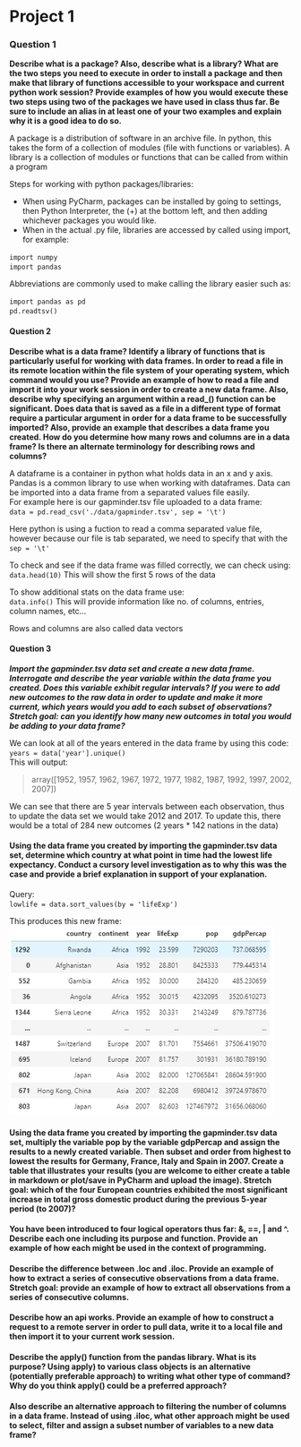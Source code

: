 # Project 1

### Question 1
**Describe what is a package? Also, describe what is a library? What are the two steps you need to execute in order to install a package and then make that library of functions accessible to your workspace and current python work session? Provide examples of how you would execute these two steps using two of the packages we have used in class thus far. Be sure to include an alias in at least one of your two examples and explain why it is a good idea to do so.**

A package is a distribution of software in an archive file. In python, this takes the form of a collection of modules (file with functions or variables). 
A library is a collection of modules or functions that can be called from within a program
  
Steps for working with python packages/libraries:
  
  - When using PyCharm, packages can be installed by going to settings, then Python Interpreter, the (+) at the bottom left, and then adding whichever packages you would like.
  - When in the actual .py file, libraries are accessed by called using import, for example: 


`import numpy`  
`import pandas`
  
Abbreviations are commonly used to make calling the library easier such as:

`import pandas as pd`  
`pd.readtsv()`


#### Question 2  
**Describe what is a data frame? Identify a library of functions that is particularly useful for working with data frames. In order to read a file in its remote location within the file system of your operating system, which command would you use? Provide an example of how to read a file and import it into your work session in order to create a new data frame. Also, describe why specifying an argument within a read_() function can be significant. Does data that is saved as a file in a different type of format require a particular argument in order for a data frame to be successfully imported? Also, provide an example that describes a data frame you created. How do you determine how many rows and columns are in a data frame? Is there an alternate terminology for describing rows and columns?**

A dataframe is a container in python what holds data in an x and y axis. Pandas is a common library to use when working with dataframes. Data can be imported into a data frame from a separated values file easily.  
For example here is our gapminder.tsv file uploaded to a data frame:  
`data = pd.read_csv('./data/gapminder.tsv', sep = '\t')`  
  
Here python is using a fuction to read a comma separated value file, however because our file is tab separated, we need to specify that with the `sep = '\t'`   
  
To check and see if the data frame was filled correctly, we can check using:  
`data.head(10)`  This will show the first 5 rows of the data

To show additional stats on the data frame use:  
`data.info()` This will provide information like no. of columns, entries, column names, etc...  

Rows and columns are also called data vectors
  


#### Question 3
***Import the gapminder.tsv data set and create a new data frame. Interrogate and describe the year variable within the data frame you created. Does this variable exhibit regular intervals? If you were to add new outcomes to the raw data in order to update and make it more current, which years would you add to each subset of observations? Stretch goal: can you identify how many new outcomes in total you would be adding to your data frame?***

We can look at all of the years entered in the data frame by using this code:  
`years = data['year'].unique()`  
This will output: 
>array([1952, 1957, 1962, 1967, 1972, 1977, 1982, 1987, 1992, 1997, 2002,
       2007])   

We can see that there are 5 year intervals between each observation, thus to update the data set we would take 2012 and 2017. To update this, there would be a total of 284 new outcomes (2 years * 142 nations in the data)

#### Using the data frame you created by importing the gapminder.tsv data set, determine which country at what point in time had the lowest life expectancy. Conduct a cursory level investigation as to why this was the case and provide a brief explanation in support of your explanation.

Query:  
`lowlife = data.sort_values(by = 'lifeExp')`  

This produces this new frame:
![](lowlife.png)

#### Using the data frame you created by importing the gapminder.tsv data set, multiply the variable pop by the variable gdpPercap and assign the results to a newly created variable. Then subset and order from highest to lowest the results for Germany, France, Italy and Spain in 2007. Create a table that illustrates your results (you are welcome to either create a table in markdown or plot/save in PyCharm and upload the image). Stretch goal: which of the four European countries exhibited the most significant increase in total gross domestic product during the previous 5-year period (to 2007)?

#### You have been introduced to four logical operators thus far: &, ==, | and ^. Describe each one including its purpose and function. Provide an example of how each might be used in the context of programming.

#### Describe the difference between .loc and .iloc. Provide an example of how to extract a series of consecutive observations from a data frame. Stretch goal: provide an example of how to extract all observations from a series of consecutive columns.

#### Describe how an api works. Provide an example of how to construct a request to a remote server in order to pull data, write it to a local file and then import it to your current work session.
#### Describe the apply() function from the pandas library. What is its purpose? Using apply) to various class objects is an alternative (potentially preferable approach) to writing what other type of command? Why do you think apply() could be a preferred approach?
#### Also describe an alternative approach to filtering the number of columns in a data frame. Instead of using .iloc, what other approach might be used to select, filter and assign a subset number of variables to a new data frame?
